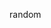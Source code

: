 <script src="https://adrianotiger.github.io/web-esheep/dist/esheep.min.js"></script>

random

<script>
var sheep = new eSheep(); 
sheep.Start(); 
</script>
  
